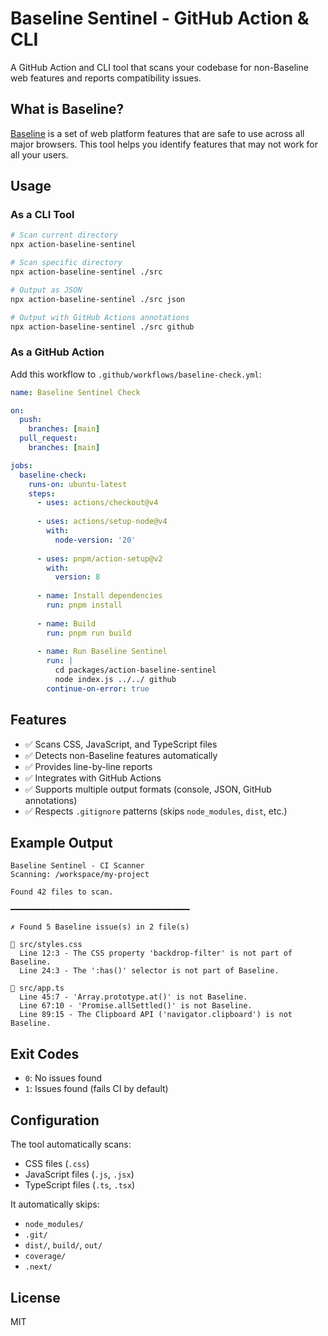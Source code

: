 # Baseline Sentinel - GitHub Action & CLI

A GitHub Action and CLI tool that scans your codebase for non-Baseline web features and reports compatibility issues.

## What is Baseline?

[Baseline](https://web.dev/baseline/) is a set of web platform features that are safe to use across all major browsers. This tool helps you identify features that may not work for all your users.

## Usage

### As a CLI Tool

```bash
# Scan current directory
npx action-baseline-sentinel

# Scan specific directory
npx action-baseline-sentinel ./src

# Output as JSON
npx action-baseline-sentinel ./src json

# Output with GitHub Actions annotations
npx action-baseline-sentinel ./src github
```

### As a GitHub Action

Add this workflow to `.github/workflows/baseline-check.yml`:

```yaml
name: Baseline Sentinel Check

on:
  push:
    branches: [main]
  pull_request:
    branches: [main]

jobs:
  baseline-check:
    runs-on: ubuntu-latest
    steps:
      - uses: actions/checkout@v4
      
      - uses: actions/setup-node@v4
        with:
          node-version: '20'
      
      - uses: pnpm/action-setup@v2
        with:
          version: 8
      
      - name: Install dependencies
        run: pnpm install
      
      - name: Build
        run: pnpm run build
      
      - name: Run Baseline Sentinel
        run: |
          cd packages/action-baseline-sentinel
          node index.js ../../ github
        continue-on-error: true
```

## Features

- ✅ Scans CSS, JavaScript, and TypeScript files
- ✅ Detects non-Baseline features automatically
- ✅ Provides line-by-line reports
- ✅ Integrates with GitHub Actions
- ✅ Supports multiple output formats (console, JSON, GitHub annotations)
- ✅ Respects `.gitignore` patterns (skips `node_modules`, `dist`, etc.)

## Example Output

```
Baseline Sentinel - CI Scanner
Scanning: /workspace/my-project

Found 42 files to scan.

━━━━━━━━━━━━━━━━━━━━━━━━━━━━━━━━━━━━━━━━

✗ Found 5 Baseline issue(s) in 2 file(s)

📄 src/styles.css
  Line 12:3 - The CSS property 'backdrop-filter' is not part of Baseline.
  Line 24:3 - The ':has()' selector is not part of Baseline.

📄 src/app.ts
  Line 45:7 - 'Array.prototype.at()' is not Baseline.
  Line 67:10 - 'Promise.allSettled()' is not Baseline.
  Line 89:15 - The Clipboard API ('navigator.clipboard') is not Baseline.
```

## Exit Codes

- `0`: No issues found
- `1`: Issues found (fails CI by default)

## Configuration

The tool automatically scans:
- CSS files (`.css`)
- JavaScript files (`.js`, `.jsx`)
- TypeScript files (`.ts`, `.tsx`)

It automatically skips:
- `node_modules/`
- `.git/`
- `dist/`, `build/`, `out/`
- `coverage/`
- `.next/`

## License

MIT

